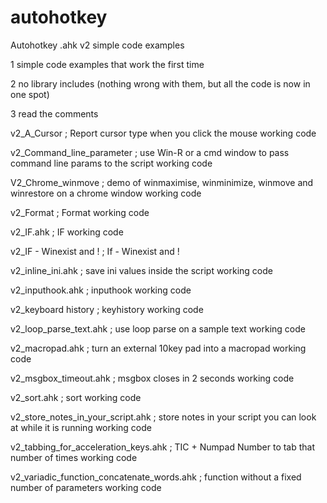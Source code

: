 # autohotkey
Autohotkey .ahk v2 simple code examples

1    simple code examples that work the first time

2    no library includes (nothing wrong with them, but all the code is now in one spot)

3    read the comments

v2_A_Cursor ;   Report cursor type when you click the mouse working code

v2_Command_line_parameter ; use Win-R or a cmd window to pass command line params to the script working code

V2_Chrome_winmove ; demo of winmaximise, winminimize, winmove and winrestore on a chrome window working code

v2_Format ;   Format working code

v2_IF.ahk ;    IF working code

v2_IF - Winexist and ! ;	If - Winexist and !

v2_inline_ini.ahk ;   save ini values inside the script working code

v2_inputhook.ahk ;   inputhook working code

v2_keyboard history ;  keyhistory working code

v2_loop_parse_text.ahk ; use loop parse on a sample text working code

v2_macropad.ahk ;   turn an external 10key pad into a macropad working code

v2_msgbox_timeout.ahk ;  msgbox closes in 2 seconds working code

v2_sort.ahk ;  sort working code

v2_store_notes_in_your_script.ahk ; store notes in your script you can look at while it is running working code

v2_tabbing_for_acceleration_keys.ahk ;  TIC + Numpad Number to tab that number of times working code

v2_variadic_function_concatenate_words.ahk ;  function without a fixed number of parameters working code
